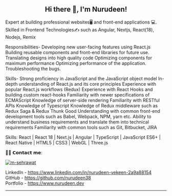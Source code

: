  <h2 align="center">Hi there 👋, I'm Nurudeen!</h2>

Expert at building professional websites🖥 and front-end applications 💻. Skilled in Frontend Technologies✍️ such as Angular, Nextjs, React(18), Nodejs, Remix

Responsibilities-
Developing new user-facing features using React.js
Building reusable components and front-end libraries for future use.
Translating designs into high quality code
Optimizing components for maximum performance
Optimizing performance of the application.
Troubleshooting the bugs.
 
Skills-
Strong proficiency in JavaScript and the JavaScript object model
In-depth understanding of React.js and its core principles
Experience with popular React.js workflows (Redux)
Experience with React Hooks and building custom react-hooks
Familiarity with newer specifications of ECMAScript
Knowledge of server-side rendering 
Familiarity with RESTful APIs
Knowledge of Typescript
Knowledge of Redux middleware such as Redux Saga & Redux Thunk
Good Understanding with common front-end development tools such as Babel, Webpack, NPM, yarn etc.
Ability to understand business requirements and translate them into technical requirements
Familiarity with common tools such as Git, Bitbucket, JIRA

Skills: React | React 18 | Next.js | Angular | TypeScript | JavaScript ES6+ | React Native | HTML5 | CSS3 | WebGL | Three.js


🙋‍♂️ 𝗖𝗼𝗻𝘁𝗮𝗰𝘁 𝗺𝗲:

<p align="left" dir="auto">
<a href="https://www.linkedin.com/in/nurudeen-yekeen-2a9a88154" rel="nofollow"><img align="center" src="https://camo.githubusercontent.com/a80d00f23720d0bc9f55481cfcd77ab79e141606829cf16ec43f8cacc7741e46/68747470733a2f2f696d672e736869656c64732e696f2f62616467652f4c696e6b6564496e2d3030373742353f7374796c653d666f722d7468652d6261646765266c6f676f3d6c696e6b6564696e266c6f676f436f6c6f723d7768697465" alt="m-sehrawat" data-canonical-src="https://img.shields.io/badge/LinkedIn-0077B5?style=for-the-badge&amp;logo=linkedin&amp;logoColor=white" style="max-width: 100%;"></a>

</p>

LinkedIn - https://www.linkedin.com/in/nurudeen-yekeen-2a9a88154 <br/> 
GitHub - https://github.com/nurudeen38 </br>
Portfolio -  https://www.nurudeen.dev  <br/>

--------


